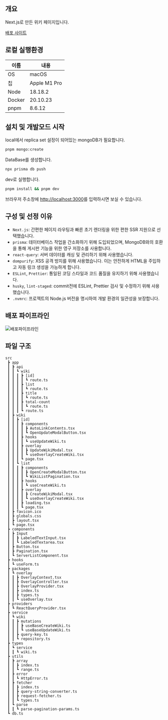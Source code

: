 ## 개요

Next.js로 만든 위키 페이지입니다.

[배포 사이트](https://wiki-zqyimakx5q-du.a.run.app)

## 로컬 실행환경
|이름|내용|
|---|---|
|OS|macOS|
|칩|Apple M1 Pro|
|Node|18.18.2|
|Docker|20.10.23|
|pnpm|8.6.12|


## 설치 및 개발모드 시작
local에서 replica set 설정이 되어있는 mongoDB가 필요합니다.
```bash
pnpm mongo:create
```

DataBase를 생성합니다.
```bash
npx prisma db push
```

dev로 실행합니다.
```bash
pnpm install && pnpm dev
```

브라우저 주소창에 [http://localhost:3000](http://localhost:3000)를 입력하시면 보실 수 있습니다.

## 구성 및 선정 이유

-   `Next.js`: 간편한 페이지 라우팅과 빠른 초기 렌더링을 위한 편한 SSR 지원으로 선택했습니다.
-   `prisma`: 데이터베이스 작업을 간소화하기 위해 도입되었으며, MongoDB와의 호환을 통해 게시판 기능을 위한 영구 저장소를 사용합니다.
-   `react-query`: 서버 데이터를 캐싱 및 관리하기 위해 사용했습니다.
-   `dompurify`: XSS 공격 방지를 위해 사용했습니다. 이는 안전하게 HTML을 주입하고 자동 링크 생성을 가능하게 합니다.
-   `ESLint`, `Prettier`: 통일된 코딩 스타일과 코드 품질을 유지하기 위해 사용했습니다.
-   `husky`, `lint-staged`: commit전에 ESLint, Prettier 검사 및 수정하기 위해 사용했습니다.
-   `.nvmrc`: 프로젝트의 Node.js 버전을 명시하여 개발 환경의 일관성을 보장합니다.

## 배포 파이프라인

![배포파이프라인](https://github.com/yunchanpark/ParkYunChan_WikiPage/assets/96051437/2b43bd7f-37a2-40eb-945f-0ff113a3b86c)

## 파일 구조

```
src
 ┣ app
 ┃ ┣ api
 ┃ ┃ ┗ wiki
 ┃ ┃ ┃ ┣ [id]
 ┃ ┃ ┃ ┃ ┗ route.ts
 ┃ ┃ ┃ ┣ list
 ┃ ┃ ┃ ┃ ┗ route.ts
 ┃ ┃ ┃ ┣ title
 ┃ ┃ ┃ ┃ ┗ route.ts
 ┃ ┃ ┃ ┣ total-count
 ┃ ┃ ┃ ┃ ┗ route.ts
 ┃ ┃ ┃ ┗ route.ts
 ┃ ┣ wiki
 ┃ ┃ ┣ [id]
 ┃ ┃ ┃ ┣ components
 ┃ ┃ ┃ ┃ ┣ AutoLinkContents.tsx
 ┃ ┃ ┃ ┃ ┗ OpenUpdateModalButton.tsx
 ┃ ┃ ┃ ┣ hooks
 ┃ ┃ ┃ ┃ ┗ useUpdateWiki.ts
 ┃ ┃ ┃ ┣ overlay
 ┃ ┃ ┃ ┃ ┣ UpdateWikiModal.tsx
 ┃ ┃ ┃ ┃ ┗ useOverlayCreateWiki.tsx
 ┃ ┃ ┃ ┗ page.tsx
 ┃ ┃ ┗ list
 ┃ ┃ ┃ ┣ components
 ┃ ┃ ┃ ┃ ┣ OpenCreateModalButton.tsx
 ┃ ┃ ┃ ┃ ┗ WikiListPagination.tsx
 ┃ ┃ ┃ ┣ hooks
 ┃ ┃ ┃ ┃ ┗ useCreateWiki.ts
 ┃ ┃ ┃ ┣ overlay
 ┃ ┃ ┃ ┃ ┣ CreateWikiModal.tsx
 ┃ ┃ ┃ ┃ ┗ useOverlayCreateWiki.tsx
 ┃ ┃ ┃ ┣ loading.tsx
 ┃ ┃ ┃ ┗ page.tsx
 ┃ ┣ favicon.ico
 ┃ ┣ globals.css
 ┃ ┣ layout.tsx
 ┃ ┗ page.tsx
 ┣ components
 ┃ ┣ Input
 ┃ ┃ ┣ LabeledTextInput.tsx
 ┃ ┃ ┗ LabeledTextarea.tsx
 ┃ ┣ Button.tsx
 ┃ ┣ Pagination.tsx
 ┃ ┗ ServerListComponent.tsx
 ┣ hooks
 ┃ ┗ useForm.ts
 ┣ packages
 ┃ ┗ overlay
 ┃ ┃ ┣ OverlayContext.tsx
 ┃ ┃ ┣ OverlayController.tsx
 ┃ ┃ ┣ OverlayProvider.tsx
 ┃ ┃ ┣ index.ts
 ┃ ┃ ┣ types.ts
 ┃ ┃ ┗ useOverlay.tsx
 ┣ providers
 ┃ ┗ ReactQueryProvider.tsx
 ┣ service
 ┃ ┗ wiki
 ┃ ┃ ┣ mutations
 ┃ ┃ ┃ ┣ useBaseCreateWiki.ts
 ┃ ┃ ┃ ┗ useBaseUpdateWiki.ts
 ┃ ┃ ┣ query-key.ts
 ┃ ┃ ┗ repository.ts
 ┣ types
 ┃ ┗ service
 ┃ ┃ ┗ wiki.ts
 ┣ utils
 ┃ ┣ array
 ┃ ┃ ┣ index.ts
 ┃ ┃ ┗ range.ts
 ┃ ┣ error
 ┃ ┃ ┗ HttpError.ts
 ┃ ┣ fetcher
 ┃ ┃ ┣ index.ts
 ┃ ┃ ┣ query-string-converter.ts
 ┃ ┃ ┣ request-fetcher.ts
 ┃ ┃ ┗ types.ts
 ┃ ┗ parse
 ┃ ┃ ┗ parse-pagination-params.ts
 ┗ db.ts
```
